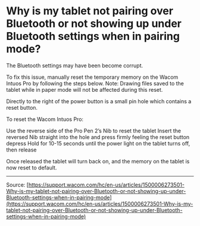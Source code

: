 # Why is my tablet not pairing over Bluetooth or not showing up under Bluetooth settings when in pairing mode?

The Bluetooth settings may have been become corrupt.


To fix this issue, manually reset the temporary memory on the Wacom Intuos Pro by following the steps below. Note: Drawing files saved to the tablet while in paper mode will not be affected during this reset.


Directly to the right of the power button is a small pin hole which contains a reset button.





To reset the Wacom Intuos Pro:

Use the reverse side of the Pro Pen 2’s Nib to reset the tablet
Insert the reversed Nib straight into the hole and press firmly feeling the reset button depress
Hold for 10-15 seconds until the power light on the tablet turns off, then release



Once released the tablet will turn back on, and the memory on the tablet is now reset to default.

---
Source: [https://support.wacom.com/hc/en-us/articles/1500006273501-Why-is-my-tablet-not-pairing-over-Bluetooth-or-not-showing-up-under-Bluetooth-settings-when-in-pairing-mode](https://support.wacom.com/hc/en-us/articles/1500006273501-Why-is-my-tablet-not-pairing-over-Bluetooth-or-not-showing-up-under-Bluetooth-settings-when-in-pairing-mode)
